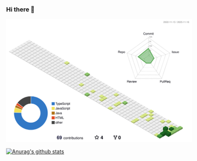 ### Hi there 👋

![](./profile-3d-contrib/profile-green-animate.svg)

[![Anurag's github stats](https://github-readme-stats.vercel.app/api?username=RunnningDogg&count_private=true)](https://github.com/anuraghazra/github-readme-stats)


<!--START_SECTION:waka-->

<!--END_SECTION:waka-->
